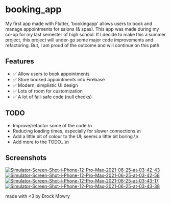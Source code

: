 # booking_app

My first app made with Flutter, 'bookingapp' allows users to book and manage appointments for salons (& spas). This app was made during my co-op for my last semester of high school. If I decide to make this a summer project, this project will under-go some major code improvements and refactoring. But, I am proud of the outcome and will continue on this path.

## Features
* ✅ Allow users to book appointments
* ✅ Store booked appointments into Firebase
* ✅ Modern, simplistic UI design
* ✅ Lots of room for customization
* ✅ A lot of fail-safe code (null checks)


## TODO
* Improve/refactor some of the code.\n
* Reducing loading times, especially for slower connections.\n
* Add a little bit of colour to the UI; seems a little bit boring.\n
* Add more to the TODO...\n

## Screenshots
<a href="https://ibb.co/47yVNC8"><img src="https://i.ibb.co/PNp6CJc/Simulator-Screen-Shot-i-Phone-12-Pro-Max-2021-06-25-at-03-42-43.png" alt="Simulator-Screen-Shot-i-Phone-12-Pro-Max-2021-06-25-at-03-42-43" border="0"></a>
<a href="https://ibb.co/TH8ZWd9"><img src="https://i.ibb.co/558dKwb/Simulator-Screen-Shot-i-Phone-12-Pro-Max-2021-06-25-at-03-42-58.png" alt="Simulator-Screen-Shot-i-Phone-12-Pro-Max-2021-06-25-at-03-42-58" border="0"></a>
<a href="https://ibb.co/sW1MMhn"><img src="https://i.ibb.co/7kp66HP/Simulator-Screen-Shot-i-Phone-12-Pro-Max-2021-06-25-at-03-43-17.png" alt="Simulator-Screen-Shot-i-Phone-12-Pro-Max-2021-06-25-at-03-43-17" border="0"></a>
<a href="https://ibb.co/StFT5fb"><img src="https://i.ibb.co/D90Xzrh/Simulator-Screen-Shot-i-Phone-12-Pro-Max-2021-06-25-at-03-43-38.png" alt="Simulator-Screen-Shot-i-Phone-12-Pro-Max-2021-06-25-at-03-43-38" border="0"></a>

made with <3 by Brock Mowry
